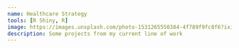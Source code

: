 ```yaml
---
name: Healthcare Strategy
tools: [R Shiny, R]
image: https://images.unsplash.com/photo-1531265550384-4f789f9fc8f6?ixid=MXwxMjA3fDB8MHxzZWFyY2h8MjN8fHN0cmF0ZWd5fGVufDB8fDB8&ixlib=rb-1.2.1&auto=format&fit=crop&w=500&q=60
description: Some projects from my current line of work
---
```


